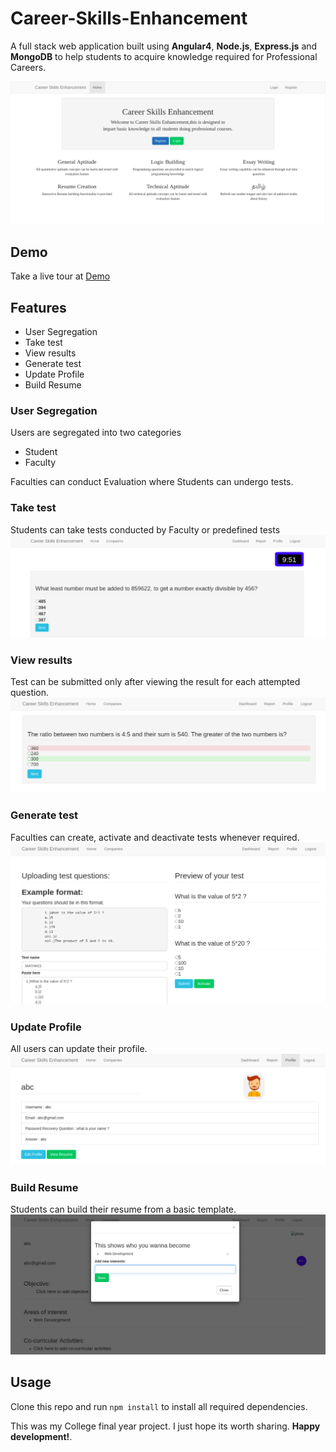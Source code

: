 # Career-Skills-Enhancement
A full stack web application built using **Angular4**, **Node.js**, **Express.js** and **MongoDB**  to help students to acquire knowledge required for Professional Careers.

![Home Page](https://github.com/CauveryRaja/Career-Skills-Enhancement/blob/master/snapshots/home.png)

## Demo
Take a live tour at [Demo](http://careerskillsenhancement.herokuapp.com/)

## Features
  * User Segregation
  * Take test
  * View results
  * Generate test
  * Update Profile
  * Build Resume
  
### User Segregation
Users are segregated into two categories
  - Student
  - Faculty
  
Faculties can conduct Evaluation where Students can undergo tests.
### Take test
Students can take tests conducted by Faculty or predefined tests
![Test Page](https://github.com/CauveryRaja/Career-Skills-Enhancement/blob/master/snapshots/test.png)

### View results
Test can be submitted only after viewing the result for each attempted question.
![Results Page](https://github.com/CauveryRaja/Career-Skills-Enhancement/blob/master/snapshots/submitTest.png)

### Generate test
Faculties can create, activate and deactivate tests whenever required.
![GenTest Page](https://github.com/CauveryRaja/Career-Skills-Enhancement/blob/master/snapshots/genTest.png)

### Update Profile
All users can update their profile.
![Profile Page](https://github.com/CauveryRaja/Career-Skills-Enhancement/blob/master/snapshots/profile.png)

### Build Resume
Students can build their resume from a basic template.
![Resume Page](https://github.com/CauveryRaja/Career-Skills-Enhancement/blob/master/snapshots/resume.png)

## Usage
Clone this repo and run `npm install` to install all required dependencies.

This was my College final year project. I just hope its worth sharing. **Happy development!**.
